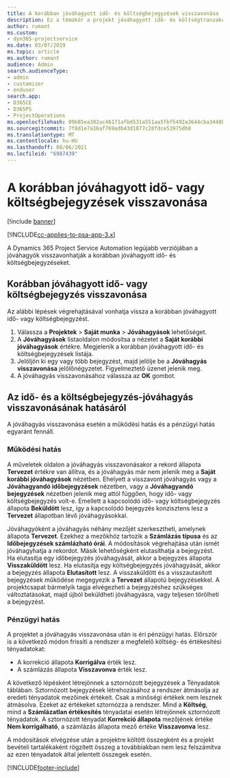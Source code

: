 ```yaml
---
title: A korábban jóváhagyott idő- és költségbejegyzések visszavonása
description: Ez a témakör a projekt jóváhagyott idő- és költségtranzakciójának visszavonásával kapcsolatban tartalmaz tájékoztatást.
author: rumant
ms.custom:
- dyn365-projectservice
ms.date: 03/07/2019
ms.topic: article
ms.author: rumant
audience: Admin
search.audienceType:
- admin
- customizer
- enduser
search.app:
- D365CE
- D365PS
- ProjectOperations
ms.openlocfilehash: 09b85ea302ac46171afbd531a551aa5fbf5492a3644cba3448be03009840228c
ms.sourcegitcommit: 7f8d1e7a16af769adb43d1877c28fdce53975db8
ms.translationtype: MT
ms.contentlocale: hu-HU
ms.lasthandoff: 08/06/2021
ms.locfileid: "6987439"
---
```

# <a name="cancel-previously-approved-time-or-expense-entries"></a>A korábban jóváhagyott idő- vagy költségbejegyzések visszavonása

[!include [banner](../includes/psa-now-project-operations.md)]

[!INCLUDE[cc-applies-to-psa-app-3.x](../includes/cc-applies-to-psa-app-3x.md)]

A Dynamics 365 Project Service Automation legújabb verziójában a jóváhagyók visszavonhatják a korábban jóváhagyott idő- és költségbejegyzéseket.

## <a name="cancel-a-previously-approved-time-or-expense-entry"></a>Korábban jóváhagyott idő- vagy költségbejegyzés visszavonása

Az alábbi lépések végrehajtásával vonhatja vissza a korábban jóváhagyott idő- vagy költségbejegyzést.

1. Válassza a **Projektek** \> **Saját munka** \> **Jóváhagyások** lehetőséget.
2. A **Jóváhagyások** listaoldalon módosítsa a nézetet a **Saját korábbi jóváhagyások** értékre. Megjelenik a korábban jóváhagyott idő- és költségbejegyzések listája.
3. Jelöljön ki egy vagy több bejegyzést, majd jelölje be a **Jóváhagyás visszavonása** jelölőnégyzetet. Figyelmeztető üzenet jelenik meg.
4. A jóváhagyás visszavonásához válassza az **OK** gombot.

## <a name="understand-the-impact-of-canceling-a-time-or-expense-entry-approval"></a>Az idő- és a költségbejegyzés-jóváhagyás visszavonásának hatásáról

A jóváhagyás visszavonása esetén a működési hatás és a pénzügyi hatás egyaránt fennáll.

### <a name="operational-impact"></a>Működési hatás

A műveletek oldalon a jóváhagyás visszavonásakor a rekord állapota **Tervezet** értékre van állítva, és a jóváhagyás már nem jelenik meg a **Saját korábbi jóváhagyások** nézetben. Ehelyett a visszavont jóváhagyás vagy a **Jóváhagyandó időbejegyzések** nézetben, vagy a **Jóváhagyandó bejegyzések** nézetben jelenik meg attól függően, hogy idő- vagy költségbejegyzés volt-e. Emellett a kapcsolódó idő- vagy költségbejegyzés állapota **Beküldött** lesz, így a kapcsolódó bejegyzés konzisztens lesz a **Tervezet** állapotban lévő jóváhagyásokkal.

Jóváhagyóként a jóváhagyás néhány mezőjét szerkesztheti, amelynek állapota **Tervezet**. Ezekhez a mezőkhöz tartozik a **Számlázás típusa** és az **Időbejegyzések számlázható órái**. A módosítások végrehajtása után ismét jóváhagyhatja a rekordot. Másik lehetőségként elutasíthatja a bejegyzést. Ha elutasítja egy időbejegyzés jóváhagyását, akkor a bejegyzés állapota **Visszaküldött** lesz. Ha elutasítja egy költségbejegyzés jóváhagyását, akkor a bejegyzés állapota **Elutasított** lesz. A visszaküldött és a visszautasított bejegyzések működése megegyezik a **Tervezet** állapotú bejegyzésekkel. A projektcsapat bármelyik tagja elvégezheti a bejegyzéshez szükséges változtatásokat, majd újból beküldheti jóváhagyásra, vagy teljesen törölheti a bejegyzést.

### <a name="financial-impact"></a>Pénzügyi hatás

A projektet a jóváhagyás visszavonása után is éri pénzügyi hatás. Előrször is a következő módon frissíti a rendszer a megfelelő költség- és értékesítési tényadatokat:

- A korrekció állapota **Korrigálva** érték lesz.
- A számlázás állapota **Visszavonva** érték lesz.

A következő lépésként létrejönnek a sztornózott bejegyzések a Tényadatok táblában. Sztornózott bejegyzések létrehozásához a rendszer átmásolja az eredeti tényadatok mezőinek értékeit. Csak a minőségi értékek nem lesznek átmásolva. Ezeket az értékeket sztornózza a rendszer. Mind a **Költség**, mind a **Számlázatlan értékesítés** tényadatai esetén létrejönnek sztornózott tényadatok. A sztornózott tényadat **Korrekció állapota** mezőjének értéke **Nem korrigálható**, a számlázás állapota mező értéke **Visszavonva** lesz.

A módosítások elvégzése után a projektre költött összegként és a projekt bevételi tartalékaként rögzített összeg a továbbiakban nem lesz felszámítva az ezen tényadatok által jelentett összegek esetén.


[!INCLUDE[footer-include](../includes/footer-banner.md)]
